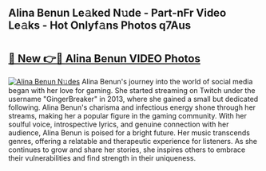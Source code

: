 ## Alina Benun Le𝚊ked N𝚞de - Part-nFr Video Le𝚊ks - Hot Onlyf𝚊ns Photos q7Aus

# <h2><a href="http://ab25955.deff.icu/?id=Alina+Benun">🔗 New 👉🔴 Alina Benun VIDEO Photos</a></h2>

[![Alina Benun N𝚞des](https://i.imgur.com/rIISA9y.gif)](http://ab25955.deff.icu/?id=Alina+Benun)
Alina Benun's journey into the world of social media began with her love for gaming. She started streaming on Twitch under the username "GingerBreaker" in 2013, where she gained a small but dedicated following. Alina Benun's charisma and infectious energy shone through her streams, making her a popular figure in the gaming community. With her soulful voice, introspective lyrics, and genuine connection with her audience, Alina Benun is poised for a bright future. Her music transcends genres, offering a relatable and therapeutic experience for listeners. As she continues to grow and share her stories, she inspires others to embrace their vulnerabilities and find strength in their uniqueness.
